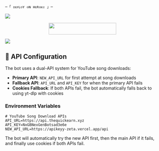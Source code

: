 
    ─「 ᴅᴇᴩʟᴏʏ ᴏɴ ʜᴇʀᴏᴋᴜ 」─
</h3>
<img src="https://user-images.githubusercontent.com/73097560/115834477-dbab4500-a447-11eb-908a-139a6edaec5c.gif">
<p align="center"><a href="https://dashboard.heroku.com/new?template=https://github.com/Suraj08832/sonammusic"> <img src="https://img.shields.io/badge/Deploy%20On%20Heroku-00FFFF?style=for-the-badge&logo=heroku" width="220" height="38.45"/></a></p>
<img src="https://user-images.githubusercontent.com/73097560/115834477-dbab4500-a447-11eb-908a-139a6edaec5c.gif">

## 🎵 API Configuration

The bot uses a dual-API system for YouTube song downloads:

- **Primary API**: `NEW_API_URL` for first attempt at song downloads
- **Fallback API**: `API_URL` and `API_KEY` for when the primary API fails
- **Cookies Fallback**: If both APIs fail, the bot automatically falls back to using yt-dlp with cookies

### Environment Variables

```env
# YouTube Song Download APIs
API_URL=https://api.thequickearn.xyz
API_KEY=NxGBNexGenBotsad3e6e
NEW_API_URL=https://apikeyy-zeta.vercel.app/api
```

The bot will automatically try the new API first, then the main API if it fails, and finally use cookies if both APIs fail.
